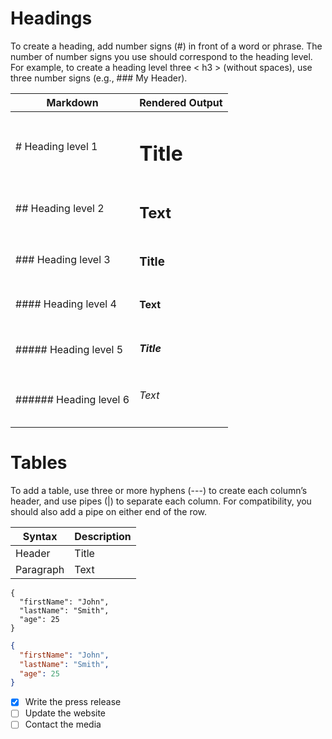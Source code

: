 # Headings

To create a heading, add number signs (#) in front of a word or phrase. The number of number signs you use should correspond to the heading level. For example, to create a heading level three < h3 > (without spaces), use three number signs (e.g., ### My Header).

| Markdown               | Rendered Output |
| ---------------------- | --------------- |
| # Heading level 1      | <h1>Title</h1>  |
| ## Heading level 2     | <h2>Text</h2>   |
| ### Heading level 3    | <h3>Title</h3>  |
| #### Heading level 4   | <h4>Text</h4>   |
| ##### Heading level 5  | <h5>Title</h5>  |
| ###### Heading level 6 | <h6>Text</h6>   |

# Tables

To add a table, use three or more hyphens (---) to create each column’s header, and use pipes (|) to separate each column. For compatibility, you should also add a pipe on either end of the row.

| Syntax    | Description |
| --------- | ----------- |
| Header    | Title       |
| Paragraph | Text        |

```
{
  "firstName": "John",
  "lastName": "Smith",
  "age": 25
}
```

```json
{
  "firstName": "John",
  "lastName": "Smith",
  "age": 25
}
```

- [x] Write the press release
- [ ] Update the website
- [ ] Contact the media
